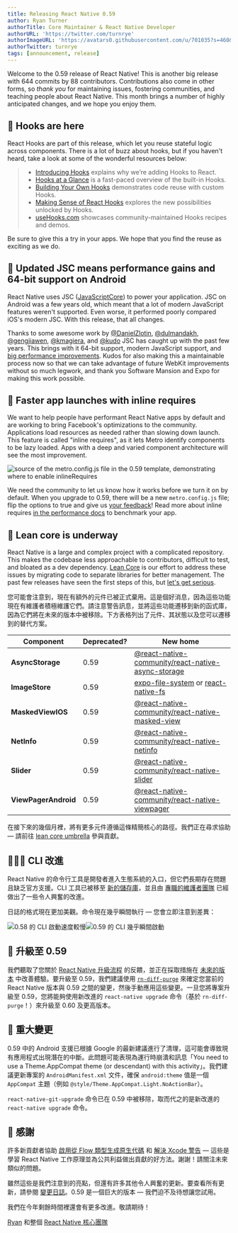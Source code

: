 ```yaml
---
title: Releasing React Native 0.59
author: Ryan Turner
authorTitle: Core Maintainer & React Native Developer
authorURL: 'https://twitter.com/turnrye'
authorImageURL: 'https://avatars0.githubusercontent.com/u/701035?s=460&v=4'
authorTwitter: turnrye
tags: [announcement, release]
---
```


Welcome to the 0.59 release of React Native! This is another big release with 644 commits by 88 contributors. Contributions also come in other forms, so _thank you_ for maintaining issues, fostering communities, and teaching people about React Native. This month brings a number of highly anticipated changes, and we hope you enjoy them.

## 🎣 Hooks are here

React Hooks are part of this release, which let you reuse stateful logic across components. There is a lot of buzz about hooks, but if you haven't heard, take a look at some of the wonderful resources below:

> - [Introducing Hooks](https://reactjs.org/docs/hooks-intro.html) explains why we’re adding Hooks to React.
> - [Hooks at a Glance](https://reactjs.org/docs/hooks-overview.html) is a fast-paced overview of the built-in Hooks.
> - [Building Your Own Hooks](https://reactjs.org/docs/hooks-custom.html) demonstrates code reuse with custom Hooks.
> - [Making Sense of React Hooks](https://medium.com/@dan_abramov/making-sense-of-react-hooks-fdbde8803889) explores the new possibilities unlocked by Hooks.
> - [useHooks.com](https://usehooks.com/) showcases community-maintained Hooks recipes and demos.

Be sure to give this a try in your apps. We hope that you find the reuse as exciting as we do.

## 📱 Updated JSC means performance gains and 64-bit support on Android

React Native uses JSC ([JavaScriptCore](https://webkit.org/)) to power your application. JSC on Android was a few years old, which meant that a lot of modern JavaScript features weren't supported. Even worse, it performed poorly compared iOS's modern JSC. With this release, that all changes.

Thanks to some awesome work by [@DanielZlotin](https://github.com/danielzlotin), [@dulmandakh](https://github.com/dulmandakh), [@gengjiawen](https://github.com/gengjiawen), [@kmagiera](https://github.com/kmagiera), and [@kudo](https://github.com/kudo) JSC has caught up with the past few years. This brings with it 64-bit support, modern JavaScript support, and [big performance improvements](https://github.com/react-native-community/jsc-android-buildscripts/tree/master/measure). Kudos for also making this a maintainable process now so that we can take advantage of future WebKit improvements without so much legwork, and thank you Software Mansion and Expo for making this work possible.

## 💨 Faster app launches with inline requires

We want to help people have performant React Native apps by default and are working to bring Facebook's optimizations to the community. Applications load resources as needed rather than slowing down launch. This feature is called "inline requires", as it lets Metro identify components to be lazy loaded. Apps with a deep and varied component architecture will see the most improvement.

![source of the `metro.config.js` file in the 0.59 template, demonstrating where to enable `inlineRequires`](/blog/assets/inline-requires.png)

We need the community to let us know how it works before we turn it on by default. When you upgrade to 0.59, there will be a new `metro.config.js` file; flip the options to true and give us [your feedback](https://twitter.com/hashtag/inline-requires)! Read more about inline requires [in the performance docs](/docs/performance#inline-requires) to benchmark your app.

## 🚅 Lean core is underway

React Native is a large and complex project with a complicated repository. This makes the codebase less approachable to contributors, difficult to test, and bloated as a dev dependency. [Lean Core](https://github.com/react-native-community/discussions-and-proposals/issues/6) is our effort to address these issues by migrating code to separate libraries for better management. The past few releases have seen the first steps of this, but [let's get serious](https://www.youtube.com/watch?v=FMLKb4or8yg).

您可能會注意到，現在有額外的元件已被正式棄用。這是個好消息，因為這些功能現在有維護者積極維護它們。請注意警告訊息，並將這些功能遷移到新的函式庫，因為它們將在未來的版本中被移除。下方表格列出了元件、其狀態以及您可以遷移到的替代方案。

| Component            | Deprecated? | New home                                                                                                                                                 |
| -------------------- | ----------- | -------------------------------------------------------------------------------------------------------------------------------------------------------- |
| **AsyncStorage**     | 0.59        | [@react-native-community/react-native-async-storage](https://github.com/react-native-community/react-native-async-storage)                               |
| **ImageStore**       | 0.59        | [expo-file-system](https://github.com/expo/expo/tree/master/packages/expo-file-system) or [react-native-fs](https://github.com/itinance/react-native-fs) |
| **MaskedViewIOS**    | 0.59        | [@react-native-community/react-native-masked-view](https://github.com/react-native-community/react-native-masked-view)                                   |
| **NetInfo**          | 0.59        | [@react-native-community/react-native-netinfo](https://github.com/react-native-community/react-native-netinfo)                                           |
| **Slider**           | 0.59        | [@react-native-community/react-native-slider](https://github.com/react-native-community/react-native-slider)                                             |
| **ViewPagerAndroid** | 0.59        | [@react-native-community/react-native-viewpager](https://github.com/react-native-community/react-native-viewpager)                                       |

在接下來的幾個月裡，將有更多元件遵循這條精簡核心的路徑。我們正在尋求協助 — 請前往 [lean core umbrella](https://github.com/facebook/react-native/issues/23313) 參與貢獻。

## 👩🏽‍💻 CLI 改進

React Native 的命令行工具是開發者進入生態系統的入口，但它們長期存在問題且缺乏官方支援。CLI 工具已被移至 [新的儲存庫](https://github.com/react-native-community/react-native-cli)，並且由 [專職的維護者團隊](https://blog.callstack.io/the-react-native-cli-has-a-new-home-79b63838f0e6) 已經做出了一些令人興奮的改進。

日誌的格式現在更加美觀。命令現在幾乎瞬間執行 — 您會立即注意到差異：

![0.58 的 CLI 啟動速度較慢](/blog/assets/0.58-cli-speed.png)![0.59 的 CLI 幾乎瞬間啟動](/blog/assets/0.59-cli-speed.png)

## 🚀 升級至 0.59

我們聽取了您關於 [React Native 升級流程](https://github.com/react-native-community/discussions-and-proposals/issues/68) 的反饋，並正在採取措施在 [未來的版本](https://github.com/react-native-community/discussions-and-proposals/issues/64#issuecomment-444775432) 中改善體驗。要升級至 0.59，我們建議使用 [`rn-diff-purge`](https://github.com/react-native-community/rn-diff-purge) 來確定您當前的 React Native 版本與 0.59 之間的變更，然後手動應用這些變更。一旦您將專案升級至 0.59，您將能夠使用新改進的 `react-native upgrade` 命令（基於 `rn-diff-purge`！）來升級至 0.60 及更高版本。

## 🔨 重大變更

0.59 中的 Android 支援已根據 Google 的最新建議進行了清理，這可能會導致現有應用程式出現潛在的中斷。此問題可能表現為運行時崩潰和訊息「You need to use a Theme.AppCompat theme (or descendant) with this activity」。我們建議更新專案的 `AndroidManifest.xml` 文件，確保 `android:theme` 值是一個 `AppCompat` 主題（例如 `@style/Theme.AppCompat.Light.NoActionBar`）。

`react-native-git-upgrade` 命令已在 0.59 中被移除，取而代之的是新改進的 `react-native upgrade` 命令。

## 🤗 感謝

許多新貢獻者協助 [啟用從 Flow 類型生成原生代碼](https://github.com/facebook/react-native/issues/22990) 和 [解決 Xcode 警告](https://github.com/facebook/react-native/issues/22609) — 這些是學習 React Native 工作原理並為公共利益做出貢獻的好方法。謝謝！請關注未來類似的問題。

雖然這些是我們注意到的亮點，但還有許多其他令人興奮的更新。要查看所有更新，請參閱 [變更日誌](https://github.com/react-native-community/react-native-releases/blob/master/CHANGELOG.md)。0.59 是一個巨大的版本 — 我們迫不及待想讓您試用。

我們在今年剩餘時間裡還會有更多改進。敬請期待！

[Ryan](https://github.com/turnrye) 和整個 [React Native 核心團隊](https://twitter.com/reactnative)